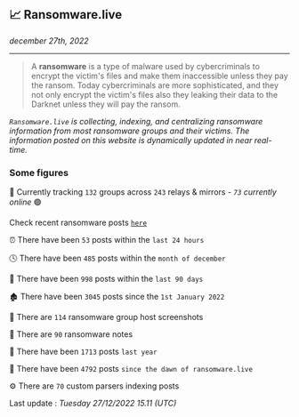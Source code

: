 ## 📈 Ransomware.live
_december 27th, 2022_

---

> A **ransomware** is a type of malware used by cybercriminals to encrypt the victim's files and make them inaccessible unless they pay the ransom. Today cybercriminals are more sophisticated, and they not only encrypt the victim's files also they leaking their data to the Darknet unless they will pay the ransom.


_`Ransomware.live` is collecting, indexing, and centralizing ransomware information from most ransomware groups and their victims. The information posted on this website is dynamically updated in near real-time._

### Some figures 

🔎 Currently tracking `132` groups across `243` relays & mirrors - _`73` currently online_ 🟢

Check recent ransomware posts [`here`](recentposts.md)


⏰ There have been `53` posts within the `last 24 hours`

🕓 There have been `485` posts within the `month of december`

📅 There have been `998` posts within the `last 90 days`

🏚 There have been `3045` posts since the `1st January 2022`

📸 There are `114` ransomware group host screenshots

📝 There are `90` ransomware notes

🚀 There have been `1713` posts `last year`

🐣 There have been `4792` posts `since the dawn of ransomware.live`

⚙️ There are `70` custom parsers indexing posts



Last update : _Tuesday 27/12/2022 15.11 (UTC)_

